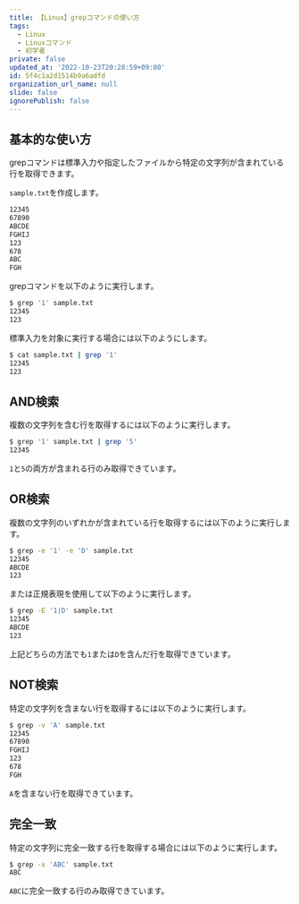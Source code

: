 ```yaml
---
title: 【Linux】grepコマンドの使い方
tags:
  - Linux
  - Linuxコマンド
  - 初学者
private: false
updated_at: '2022-10-23T20:28:59+09:00'
id: 5f4c1a2d1514b9a6adfd
organization_url_name: null
slide: false
ignorePublish: false
---
```

## 基本的な使い方

grepコマンドは標準入力や指定したファイルから特定の文字列が含まれている行を取得できます。

`sample.txt`を作成します。

```sample.txt
12345
67890
ABCDE
FGHIJ
123
678
ABC
FGH

```

grepコマンドを以下のように実行します。

```zsh
$ grep '1' sample.txt
12345
123
```

標準入力を対象に実行する場合には以下のようにします。

```zsh
$ cat sample.txt | grep '1'
12345
123
```

## AND検索

複数の文字列を含む行を取得するには以下のように実行します。

```zsh
$ grep '1' sample.txt | grep '5'
12345
```

`1`と`5`の両方が含まれる行のみ取得できています。

## OR検索

複数の文字列のいずれかが含まれている行を取得するには以下のように実行します。

```zsh
$ grep -e '1' -e 'D' sample.txt
12345
ABCDE
123
```

または正規表現を使用して以下のように実行します。

```zsh
$ grep -E '1|D' sample.txt
12345
ABCDE
123
```

上記どちらの方法でも`1`または`D`を含んだ行を取得できています。

## NOT検索

特定の文字列を含まない行を取得するには以下のように実行します。  

```zsh
$ grep -v 'A' sample.txt
12345
67890
FGHIJ
123
678
FGH
```

`A`を含まない行を取得できています。

## 完全一致

特定の文字列に完全一致する行を取得する場合には以下のように実行します。

```zsh
$ grep -x 'ABC' sample.txt
ABC
```

`ABC`に完全一致する行のみ取得できています。
